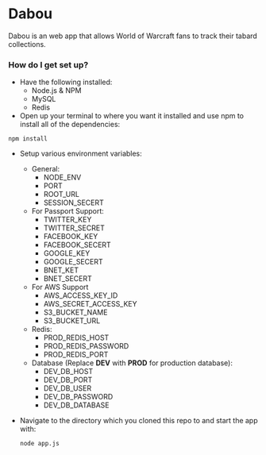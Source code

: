 # Dabou #

Dabou is an web app that allows World of Warcraft fans to track their tabard collections.

### How do I get set up? ###

* Have the following installed:
  * Node.js & NPM
  * MySQL
  * Redis
* Open up your terminal to where you want it installed and use npm to install all of the dependencies:

```
npm install
```

* Setup various environment variables:
  * General:
    * NODE_ENV
    * PORT
    * ROOT_URL
    * SESSION_SECERT
  * For Passport Support:
    * TWITTER_KEY
    * TWITTER_SECRET
    * FACEBOOK_KEY
    * FACEBOOK_SECERT
    * GOOGLE_KEY
    * GOOGLE_SECERT
    * BNET_KET
    * BNET_SECERT
  * For AWS Support
    * AWS_ACCESS_KEY_ID
    * AWS_SECRET_ACCESS_KEY
    * S3_BUCKET_NAME
    * S3_BUCKET_URL
  * Redis:
    * PROD_REDIS_HOST
    * PROD_REDIS_PASSWORD
    * PROD_REDIS_PORT
  * Database (Replace **DEV** with **PROD** for production database):
    * DEV_DB_HOST
    * DEV_DB_PORT
    * DEV_DB_USER
    * DEV_DB_PASSWORD
    * DEV_DB_DATABASE

* Navigate to the directory which you cloned this repo to and start the app with:

    ```
    node app.js
    ```
